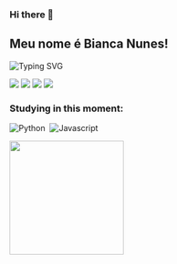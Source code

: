 ### Hi there 👋
## Meu nome é Bianca Nunes!

![Typing SVG](https://readme-typing-svg.herokuapp.com/?color=FFFFFF&size=35&center=true&vCenter=true&width=1000&lines=Faço+faculdade+de+BICT+/+eng.+de+software+na+UFLA;Meu+passatempo+favorito+é+jogar;Como+aprender+javascript+em+2+horas+google+pesquisar;Como+não+perder+a+cabeça+em+física?;) 

<div>
<a href="https://instagram.com/nunesbi._" target="_blank"><img loading="lazy" src="https://img.shields.io/badge/-Instagram-%23E4405F?style=for-the-badge&logo=instagram&logoColor=white" target="_blank"></a>
<a href="https://www.twitch.tv/n1n3z__" target="_blank"><img loading="lazy" src="https://img.shields.io/badge/Twitch-9146FF?style=for-the-badge&logo=twitch&logoColor=white" target="_blank"></a>
<a href = "mailto:bianca.nunes@estudante.ufla.br"><img loading="lazy" src="https://img.shields.io/badge/Gmail-D14836?style=for-the-badge&logo=gmail&logoColor=white" target="_blank"></a>
<a href="https://www.linkedin.com/in/bianca-nunes-4a52b51a1/" target="_blank"><img loading="lazy" src="https://img.shields.io/badge/-LinkedIn-%230077B5?style=for-the-badge&logo=linkedin&logoColor=white" target="_blank"></a>   
</div>

### Studying in this moment:
![Python](https://img.shields.io/badge/-Python-0D1117?style=for-the-badge&logo=python&labelColor=0D1117)&nbsp;
![Javascript](https://img.shields.io/badge/-JavaScript-0D1117?style=for-the-badge&logo=javascript&labelColor=0D1117&textColor=0D1117)&nbsp;

<div align="center">
  <a href="https://github.com/nunesbi">
  <img align="left" height="200em" src="https://github-readme-stats.vercel.app/api?username=nunesbi&show_icons=true&theme=graywhite&include_all_commits=true&count_private=true"/>
  <div
  
